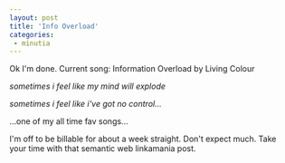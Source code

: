 ```yaml
---
layout: post
title: 'Info Overload'
categories:
 - minutia
---
```


Ok I'm done. Current song: Information Overload by Living Colour



<i>sometimes i feel like my mind will explode

sometimes i feel like i've got no control...</i>



...one of my all time fav songs...



I'm off to be billable for about a week straight. Don't expect much. Take your time with that semantic web linkamania post.


